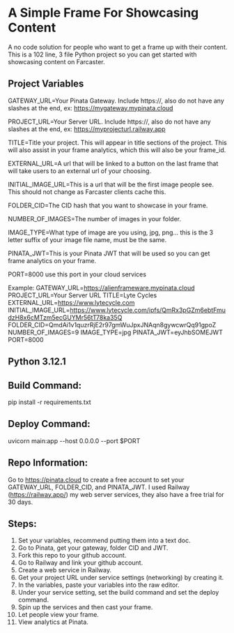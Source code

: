 # A Simple Frame For Showcasing Content

A no code solution for people who want to get a frame up with their content. This is a 102 line, 3 file Python project so you can get started with showcasing content on Farcaster.

## Project Variables
GATEWAY_URL=Your Pinata Gateway. Include https://, also do not have any slashes at the end, ex: https://mygateway.mypinata.cloud

PROJECT_URL=Your Server URL. Include https://, also do not have any slashes at the end, ex: https://myprojecturl.railway.app

TITLE=Title your project. This will appear in title sections of the project. This will also assist in your frame analytics, which this will also be your frame_id.

EXTERNAL_URL=A url that will be linked to a button on the last frame that will take users to an external url of your choosing.

INITIAL_IMAGE_URL=This is a url that will be the first image people see. This should not change as Farcaster clients cache this.

FOLDER_CID=The CID hash that you want to showcase in your frame.

NUMBER_OF_IMAGES=The number of images in your folder.

IMAGE_TYPE=What type of image are you using, jpg, png... this is the 3 letter suffix of your image file name, must be the same.

PINATA_JWT=This is your Pinata JWT that will be used so you can get frame analytics on your frame.

PORT=8000 use this port in your cloud services

Example:
GATEWAY_URL=https://alienframeware.mypinata.cloud
PROJECT_URL=Your Server URL
TITLE=Lyte Cycles
EXTERNAL_URL=https://www.lytecycle.com
INITIAL_IMAGE_URL=https://www.lytecycle.com/ipfs/QmRx3pGZm6ebtFmudzH8x6cMTzm5ecGUYMr56tT78ka35Q
FOLDER_CID=QmdAi1v1quzrRjE2r97gmWuJpxJNAqn8gywcwrQq91gpoZ
NUMBER_OF_IMAGES=9
IMAGE_TYPE=jpg
PINATA_JWT=eyJhbSOMEJWT
PORT=8000

## Python 3.12.1

## Build Command:
pip install -r requirements.txt

## Deploy Command:
uvicorn main:app --host 0.0.0.0 --port $PORT

## Repo Information:
Go to https://pinata.cloud to create a free account to set your GATEWAY_URL, FOLDER_CID, and PINATA_JWT.
I used Railway (https://railway.app/) my web server services, they also have a free trial for 30 days.

## Steps:
1. Set your variables, recommend putting them into a text doc.
2. Go to Pinata, get your gateway, folder CID and JWT.
3. Fork this repo to your github account.
4. Go to Railway and link your github account.
5. Create a web service in Railway.
6. Get your project URL under service settings (networking) by creating it.
7. In the variables, paste your variables into the raw editor.
8. Under your service setting, set the build command and set the deploy command.
9. Spin up the services and then cast your frame.
10. Let people view your frame.
11. View analytics at Pinata.
